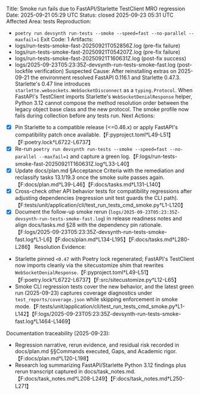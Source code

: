 Title: Smoke run fails due to FastAPI/Starlette TestClient MRO regression
Date: 2025-09-21 05:29 UTC
Status: closed 2025-09-23 05:31 UTC
Affected Area: tests
Reproduction:
  - `poetry run devsynth run-tests --smoke --speed=fast --no-parallel --maxfail=1`
Exit Code: 1
Artifacts:
  - logs/run-tests-smoke-fast-20250921T052856Z.log (pre-fix failure)
  - logs/run-tests-smoke-fast-20250921T054207Z.log (pre-fix failure)
  - logs/run-tests-smoke-fast-20250921T160631Z.log (post-fix success)
  - logs/2025-09-23T05:23:35Z-devsynth-run-tests-smoke-fast.log (post-lockfile verification)
Suspected Cause: After reinstalling extras on 2025-09-21 the environment resolved FastAPI 0.116.1 and Starlette 0.47.3. Starlette's 0.47 line introduces `starlette.websockets.WebSocketDisconnect` as a `typing.Protocol`. When FastAPI's TestClient imports Starlette's `WebSocketDenialResponse` helper, Python 3.12 cannot compose the method resolution order between the legacy object base class and the new protocol. The smoke profile now fails during collection before any tests run.
Next Actions:
  - [x] Pin Starlette to a compatible release (<=0.46.x) or apply FastAPI's compatibility patch once available.【F:pyproject.toml†L49-L51】【F:poetry.lock†L6722-L6737】
  - [x] Re-run `poetry run devsynth run-tests --smoke --speed=fast --no-parallel --maxfail=1` and capture a green log.【F:logs/run-tests-smoke-fast-20250921T160631Z.log†L33-L40】
  - [x] Update docs/plan.md §Acceptance Criteria with the remediation and reclassify tasks 13.1/19.3 once the smoke suite passes again.【F:docs/plan.md†L39-L46】【F:docs/tasks.md†L131-L140】
  - [x] Cross-check other API behavior tests for compatibility regressions after adjusting dependencies (regression unit test guards the CLI path).【F:tests/unit/application/cli/test_run_tests_cmd_smoke.py†L1-L120】
  - [x] Document the follow-up smoke rerun (`logs/2025-09-23T05:23:35Z-devsynth-run-tests-smoke-fast.log`) in release readiness notes and align docs/tasks.md §28 with the dependency pin rationale.【F:logs/2025-09-23T05:23:35Z-devsynth-run-tests-smoke-fast.log†L1-L6】【F:docs/plan.md†L134-L195】【F:docs/tasks.md†L280-L286】
Resolution Evidence:
  - Starlette pinned `<0.47` with Poetry lock regenerated; FastAPI's TestClient now imports cleanly via the sitecustomize shim that rewrites `WebSocketDenialResponse`.【F:pyproject.toml†L49-L51】【F:poetry.lock†L6722-L6737】【F:src/sitecustomize.py†L12-L65】
  - Smoke CLI regression tests cover the new behavior, and the latest green run (2025-09-23) captures coverage diagnostics under `test_reports/coverage.json` while skipping enforcement in smoke mode.【F:tests/unit/application/cli/test_run_tests_cmd_smoke.py†L1-L142】【F:logs/2025-09-23T05:23:35Z-devsynth-run-tests-smoke-fast.log†L1464-L1469】

Documentation traceability (2025-09-23):
  - Regression narrative, rerun evidence, and residual risk recorded in docs/plan.md §§Commands executed, Gaps, and Academic rigor.【F:docs/plan.md†L120-L198】
  - Research log summarizing FastAPI/Starlette Python 3.12 findings plus rerun transcript captured in docs/task_notes.md.【F:docs/task_notes.md†L208-L249】【F:docs/task_notes.md†L250-L271】
